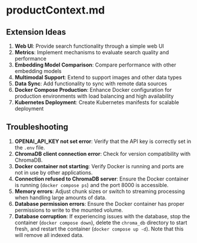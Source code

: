 # productContext.md

## Extension Ideas

1. **Web UI**: Provide search functionality through a simple web UI
2. **Metrics**: Implement mechanisms to evaluate search quality and performance
3. **Embedding Model Comparison**: Compare performance with other embedding models
4. **Multimodal Support**: Extend to support images and other data types
5. **Data Sync**: Add functionality to sync with remote data sources
6. **Docker Compose Production**: Enhance Docker configuration for production environments with load balancing and high availability
7. **Kubernetes Deployment**: Create Kubernetes manifests for scalable deployment

## Troubleshooting

1. **OPENAI_API_KEY not set error**: Verify that the API key is correctly set in the `.env` file.
2. **ChromaDB client connection error**: Check for version compatibility with ChromaDB.
3. **Docker container not starting**: Verify Docker is running and ports are not in use by other applications.
4. **Connection refused to ChromaDB server**: Ensure the Docker container is running (`docker compose ps`) and the port 8000 is accessible.
5. **Memory errors**: Adjust chunk sizes or switch to streaming processing when handling large amounts of data.
6. **Database permission errors**: Ensure the Docker container has proper permissions to write to the mounted volume.
7. **Database corruption**: If experiencing issues with the database, stop the container (`docker compose down`), delete the `chroma_db` directory to start fresh, and restart the container (`docker compose up -d`). Note that this will remove all indexed data.
